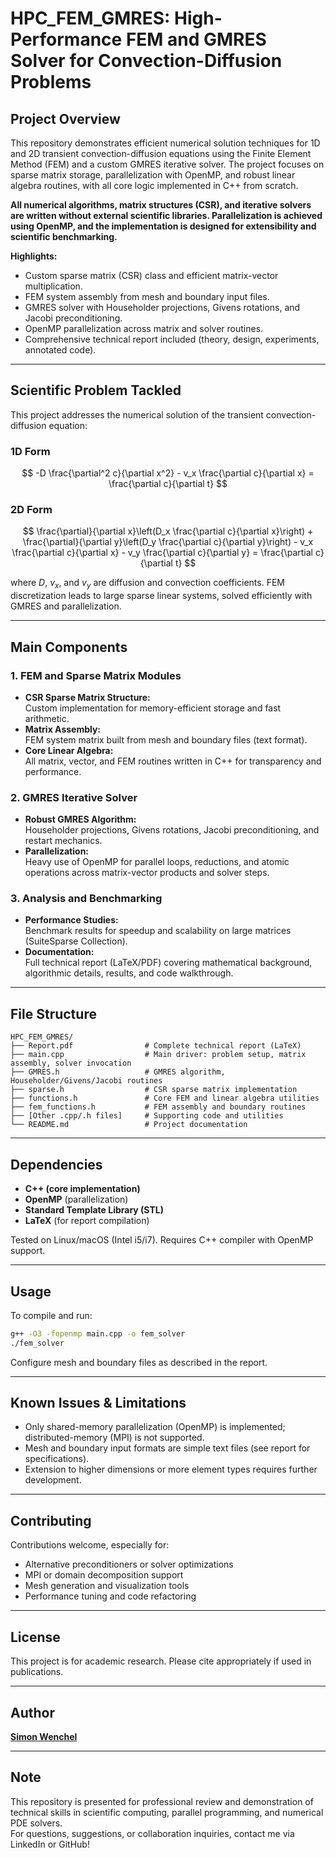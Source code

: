 # HPC_FEM_GMRES: High-Performance FEM and GMRES Solver for Convection-Diffusion Problems

## Project Overview

This repository demonstrates efficient numerical solution techniques for 1D and 2D transient convection-diffusion equations using the Finite Element Method (FEM) and a custom GMRES iterative solver. The project focuses on sparse matrix storage, parallelization with OpenMP, and robust linear algebra routines, with all core logic implemented in C++ from scratch.

**All numerical algorithms, matrix structures (CSR), and iterative solvers are written without external scientific libraries. Parallelization is achieved using OpenMP, and the implementation is designed for extensibility and scientific benchmarking.**

**Highlights:**
- Custom sparse matrix (CSR) class and efficient matrix-vector multiplication.
- FEM system assembly from mesh and boundary input files.
- GMRES solver with Householder projections, Givens rotations, and Jacobi preconditioning.
- OpenMP parallelization across matrix and solver routines.
- Comprehensive technical report included (theory, design, experiments, annotated code).

---

## Scientific Problem Tackled

This project addresses the numerical solution of the transient convection-diffusion equation:

### 1D Form
$$
-D \frac{\partial^2 c}{\partial x^2} - v_x \frac{\partial c}{\partial x} = \frac{\partial c}{\partial t}
$$

### 2D Form
$$
\frac{\partial}{\partial x}\left(D_x \frac{\partial c}{\partial x}\right) + \frac{\partial}{\partial y}\left(D_y \frac{\partial c}{\partial y}\right) - v_x \frac{\partial c}{\partial x} - v_y \frac{\partial c}{\partial y} = \frac{\partial c}{\partial t}
$$

where $D$, $v_x$, and $v_y$ are diffusion and convection coefficients. FEM discretization leads to large sparse linear systems, solved efficiently with GMRES and parallelization.

---

## Main Components

### 1. FEM and Sparse Matrix Modules

- **CSR Sparse Matrix Structure:**  
  Custom implementation for memory-efficient storage and fast arithmetic.
- **Matrix Assembly:**  
  FEM system matrix built from mesh and boundary files (text format).
- **Core Linear Algebra:**  
  All matrix, vector, and FEM routines written in C++ for transparency and performance.

### 2. GMRES Iterative Solver

- **Robust GMRES Algorithm:**  
  Householder projections, Givens rotations, Jacobi preconditioning, and restart mechanics.
- **Parallelization:**  
  Heavy use of OpenMP for parallel loops, reductions, and atomic operations across matrix-vector products and solver steps.

### 3. Analysis and Benchmarking

- **Performance Studies:**  
  Benchmark results for speedup and scalability on large matrices (SuiteSparse Collection).
- **Documentation:**  
  Full technical report (LaTeX/PDF) covering mathematical background, algorithmic details, results, and code walkthrough.

---

## File Structure

```
HPC_FEM_GMRES/
├── Report.pdf                # Complete technical report (LaTeX)
├── main.cpp                  # Main driver: problem setup, matrix assembly, solver invocation
├── GMRES.h                   # GMRES algorithm, Householder/Givens/Jacobi routines
├── sparse.h                  # CSR sparse matrix implementation
├── functions.h               # Core FEM and linear algebra utilities
├── fem_functions.h           # FEM assembly and boundary routines
├── [Other .cpp/.h files]     # Supporting code and utilities
└── README.md                 # Project documentation
```

---

## Dependencies

- **C++ (core implementation)**
- **OpenMP** (parallelization)
- **Standard Template Library (STL)**
- **LaTeX** (for report compilation)

Tested on Linux/macOS (Intel i5/i7). Requires C++ compiler with OpenMP support.

---

## Usage

To compile and run:
```bash
g++ -O3 -fopenmp main.cpp -o fem_solver
./fem_solver
```
Configure mesh and boundary files as described in the report.

---

## Known Issues & Limitations

- Only shared-memory parallelization (OpenMP) is implemented; distributed-memory (MPI) is not supported.
- Mesh and boundary input formats are simple text files (see report for specifications).
- Extension to higher dimensions or more element types requires further development.

---

## Contributing

Contributions welcome, especially for:
- Alternative preconditioners or solver optimizations
- MPI or domain decomposition support
- Mesh generation and visualization tools
- Performance tuning and code refactoring

---

## License

This project is for academic research. Please cite appropriately if used in publications.

---

## Author

**[Simon Wenchel](https://www.linkedin.com/in/simon-w-32183a292)**  

---


## Note

This repository is presented for professional review and demonstration of technical skills in scientific computing, parallel programming, and numerical PDE solvers.  
For questions, suggestions, or collaboration inquiries, contact me via LinkedIn or GitHub!

